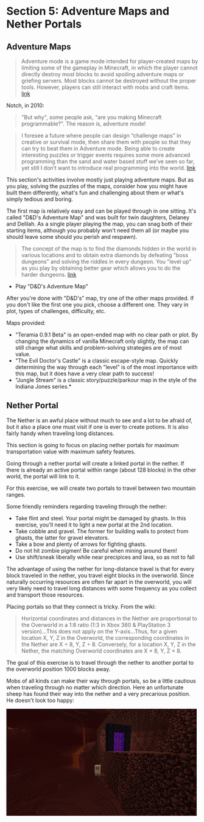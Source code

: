 <!--BREAK-->

# Section 5: Adventure Maps and Nether Portals

## Adventure Maps

> Adventure mode is a game mode intended for player-created maps by limiting some of the gameplay in Minecraft, in which the player cannot directly destroy most blocks to avoid spoiling adventure maps or griefing servers. Most blocks cannot be destroyed without the proper tools. However, players can still interact with mobs and craft items. [link](http://minecraft.gamepedia.com/Adventure)

Notch, in 2010:

> "But why", some people ask, "are you making Minecraft programmable?". The reason is, adventure mode!

> I foresee a future where people can design “challenge maps” in creative or survival mode, then share them with people so that they can try to beat them in Adventure mode. Being able to create interesting puzzles or trigger events requires some more advanced programming than the sand and water based stuff we’ve seen so far, yet still I don’t want to introduce real programming into the world. [link](http://notch.tumblr.com/post/779956568/the-rationale-for-redstone)

This section's activities involve mostly just playing adventure maps. But as you play, solving the puzzles of the maps, consider how you might have built them differently, what's fun and challenging about them or what's simply tedious and boring.

The first map is relatively easy and can be played through in one sitting. It's called "D&D's Adventure Map" and was built for twin daughters, Delaney and Delilah. As a single player playing the map, you can snag both of their starting items, although you probably won't need them all (or maybe you should leave some should you perish and respawn).

> The concept of the map is to find the diamonds hidden in the world in various locations and to obtain extra diamonds by defeating "boss dungeons" and solving the riddles in every dungeon. You "level up" as you play by obtaining better gear which allows you to do the harder dungeons. [link](http://www.minecraftforum.net/topic/1775721-childrens-adventure-map/)

* Play "D&D's Adventure Map"

After you're done with "D&D's" map, try one of the other maps provided. If you don't like the first one you pick, choose a different one. They vary in plot, types of challenges, difficulty, etc.

Maps provided:

* "Teramia 0.9.1 Beta" is an open-ended map with no clear path or plot. By changing the dynamics of vanilla Minecraft only slightly, the map can still change what skills and problem-solving strategies are of most value.
* "The Evil Doctor's Castle" is a classic escape-style map. Quickly determining the way through each "level" is of the most importance with this map, but it does have a very clear path to success!
* "Jungle Stream" is a classic story/puzzle/parkour map in the style of the Indiana Jones series.*

## Nether Portal

The Nether is an awful place without much to see and a lot to be afraid of, but it also a place one must visit if one is ever to create potions. It is also fairly handy when traveling long distances.

This section is going to focus on placing nether portals for maximum transportation value with maximum safety features.

Going through a nether portal will create a linked portal in the nether. If there is already an active portal within range (about 128 blocks) in the other world, the portal will link to it.

For this exercise, we will create two portals to travel between two mountain ranges.

Some friendly reminders regarding traveling through the nether:

* Take flint and steel. Your portal might be damaged by ghasts. In this exercise, you'll need it to light a new portal at the 2nd location.
* Take cobble and gravel. The former for building walls to protect from ghasts, the latter for gravel elevators.
* Take a bow and plenty of arrows for fighting ghasts.
* Do not hit zombie pigmen! Be careful when mining around them!
* Use shift/sneak liberally while near precipices and lava, so as not to fall

The advantage of using the nether for long-distance travel is that for every block traveled in the nether, you travel eight blocks in the overworld. Since naturally occurring resources are often far apart in the overworld, you will very likely need to travel long distances with some frequency as you collect and transport those resources.

Placing portals so that they connect is tricky. From the wiki:

> Horizontal coordinates and distances in the Nether are proportional to the Overworld in a 1:8 ratio (1:3 in Xbox 360 & PlayStation 3 version)...This does not apply on the Y-axis...Thus, for a given location X, Y, Z in the Overworld, the corresponding coordinates in the Nether are X ÷ 8, Y, Z ÷ 8. Conversely, for a location X, Y, Z in the Nether, the matching Overworld coordinates are X × 8, Y, Z × 8.

The goal of this exercise is to travel through the nether to another portal to the overworld position 1000 blocks away.

Mobs of all kinds can make their way through portals, so be a little cautious when traveling through no matter which direction. Here an unfortunate sheep has found their way into the nether and a very precarious position. He doesn't look too happy:

![](images/nether_sheep.png)
